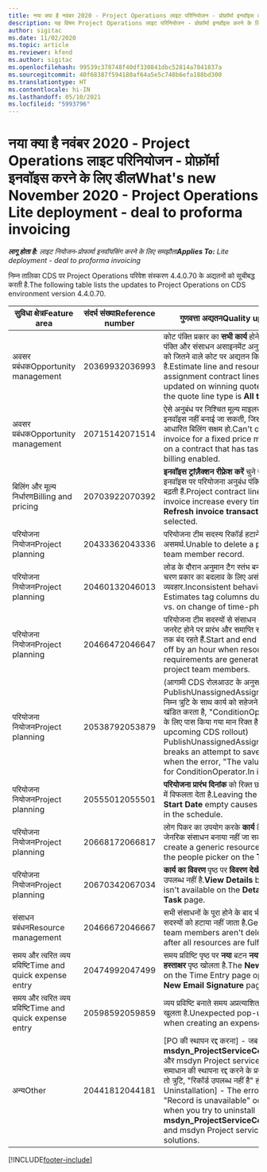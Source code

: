```yaml
---
title: नया क्या है नवंबर 2020 - Project Operations लाइट परिनियोजन - प्रोफ़ॉर्मा इनवॉइस करने के लिए डील
description: यह विषय Project Operations लाइट परिनियोजन - प्रोफ़ॉर्मा इनवॉइस करने के लिए डील के नवंबर 2020 में उपलब्ध गुणवत्ता अद्यतनों के बारे में जानकारी प्रदान करता है.
author: sigitac
ms.date: 11/02/2020
ms.topic: article
ms.reviewer: kfend
ms.author: sigitac
ms.openlocfilehash: 99539c378748f40df330841dbc52814a7841837a
ms.sourcegitcommit: 40f68387f594180af64a5e5c748b6efa188bd300
ms.translationtype: HT
ms.contentlocale: hi-IN
ms.lasthandoff: 05/10/2021
ms.locfileid: "5993796"
---
```

# <a name="whats-new-november-2020---project-operations-lite-deployment---deal-to-proforma-invoicing"></a><span data-ttu-id="43061-103">नया क्या है नवंबर 2020 - Project Operations लाइट परिनियोजन - प्रोफ़ॉर्मा इनवॉइस करने के लिए डील</span><span class="sxs-lookup"><span data-stu-id="43061-103">What's new November 2020 - Project Operations Lite deployment - deal to proforma invoicing</span></span>

<span data-ttu-id="43061-104">_**लागू होता है:** लाइट नियोजन-प्रोफार्मा इनवॉयसिंग करने के लिए समझौता_</span><span class="sxs-lookup"><span data-stu-id="43061-104">_**Applies To:** Lite deployment - deal to proforma invoicing_</span></span>

<span data-ttu-id="43061-105">निम्न तालिका CDS पर Project Operations परिवेश संस्करण 4.4.0.70 के अद्यतनों को सूचीबद्ध करती है.</span><span class="sxs-lookup"><span data-stu-id="43061-105">The following table lists the updates to Project Operations on CDS environment version 4.4.0.70.</span></span>

| <span data-ttu-id="43061-106">सुविधा क्षेत्र</span><span class="sxs-lookup"><span data-stu-id="43061-106">Feature area</span></span>                 | <span data-ttu-id="43061-107">संदर्भ संख्या</span><span class="sxs-lookup"><span data-stu-id="43061-107">Reference number</span></span> | <span data-ttu-id="43061-108">गुणवत्ता अद्यतन</span><span class="sxs-lookup"><span data-stu-id="43061-108">Quality update</span></span>                                                                                                                                                                    |
|------------------------------|------------------|-----------------------------------------------------------------------------------------------------------------------------------------------------------------------------------|
| <span data-ttu-id="43061-109"> अवसर प्रबंधक</span><span class="sxs-lookup"><span data-stu-id="43061-109">Opportunity management</span></span>       | <span data-ttu-id="43061-110">2036993</span><span class="sxs-lookup"><span data-stu-id="43061-110">2036993</span></span>          | <span data-ttu-id="43061-111">कोट पंक्ति प्रकार का **सभी कार्य** होने पर अनुमान पंक्ति और संसाधन असाइनमेंट अनुबंध पंक्तियों को जितने वाले कोट पर अद्यतन किया गया है.</span><span class="sxs-lookup"><span data-stu-id="43061-111">Estimate line and resource   assignment contract lines are updated on winning quotes when the quote line   type is **All tasks**.</span></span>                                                 |
| <span data-ttu-id="43061-112"> अवसर प्रबंधक</span><span class="sxs-lookup"><span data-stu-id="43061-112">Opportunity management</span></span>       | <span data-ttu-id="43061-113">2071514</span><span class="sxs-lookup"><span data-stu-id="43061-113">2071514</span></span>          | <span data-ttu-id="43061-114">ऐसे अनुबंध पर निश्चित मूल्य माइलस्टोन के लिए इनवॉइस नहीं बनाई जा सकती, जिसमें कार्य-आधारित बिलिंग सक्षम हो.</span><span class="sxs-lookup"><span data-stu-id="43061-114">Can't create an invoice for a   fixed price milestone on a contract that has task-based billing enabled.</span></span>                                                                          |
| <span data-ttu-id="43061-115">बिलिंग और मूल्य निर्धारण</span><span class="sxs-lookup"><span data-stu-id="43061-115">Billing and pricing</span></span>          | <span data-ttu-id="43061-116">2070392</span><span class="sxs-lookup"><span data-stu-id="43061-116">2070392</span></span>          | <span data-ttu-id="43061-117">**इनवॉइस ट्रांज़ैक्शन रीफ़्रेश करें** चुने जाने पर, इनवॉइस पर परियोजना अनुबंध पंक्तियाँ हर बार बढ़ती हैं.</span><span class="sxs-lookup"><span data-stu-id="43061-117">Project contract lines on the   invoice increase every time **Refresh invoice transactions** is   selected.</span></span>                                                                       |
| <span data-ttu-id="43061-118">परियोजना नियोजन</span><span class="sxs-lookup"><span data-stu-id="43061-118">Project planning</span></span>             | <span data-ttu-id="43061-119">2043336</span><span class="sxs-lookup"><span data-stu-id="43061-119">2043336</span></span>          | <span data-ttu-id="43061-120">परियोजना टीम सदस्य रिकॉर्ड हटाने में असमर्थ.</span><span class="sxs-lookup"><span data-stu-id="43061-120">Unable to delete a project team member record.</span></span>                                                                                                                                    |
| <span data-ttu-id="43061-121">परियोजना नियोजन</span><span class="sxs-lookup"><span data-stu-id="43061-121">Project planning</span></span>             | <span data-ttu-id="43061-122">2046013</span><span class="sxs-lookup"><span data-stu-id="43061-122">2046013</span></span>          | <span data-ttu-id="43061-123">लोड के दौरान अनुमान टैग स्तंभ बनाम समय-चरण प्रकार का बदलाव के लिए असंगत व्यवहार.</span><span class="sxs-lookup"><span data-stu-id="43061-123">Inconsistent behavior for   Estimates tag columns during load vs. on change of time-phase type.</span></span>                                                                                   |
| <span data-ttu-id="43061-124">परियोजना नियोजन</span><span class="sxs-lookup"><span data-stu-id="43061-124">Project planning</span></span>             | <span data-ttu-id="43061-125">2046647</span><span class="sxs-lookup"><span data-stu-id="43061-125">2046647</span></span>          | <span data-ttu-id="43061-126">परियोजना टीम सदस्यों से संसाधन आवश्यकता जनरेट होने पर प्रारंभ और समाप्ति समय एक घंटे तक बंद रहते हैं.</span><span class="sxs-lookup"><span data-stu-id="43061-126">Start and end times are off by   an hour when resource requirements are generated from project team members.</span></span>                                                                      |
| <span data-ttu-id="43061-127">परियोजना नियोजन</span><span class="sxs-lookup"><span data-stu-id="43061-127">Project planning</span></span>             | <span data-ttu-id="43061-128">2053879</span><span class="sxs-lookup"><span data-stu-id="43061-128">2053879</span></span>          | <span data-ttu-id="43061-129">(आगामी CDS रोलआउट के अनुसार) PublishUnassignedAssignments निम्न त्रुटि के साथ कार्य को सहेजने का प्रयास खंडित करता है, "ConditionOperator.In के लिए पास किया गया मान रिक्त है".</span><span class="sxs-lookup"><span data-stu-id="43061-129">(Per the upcoming CDS   rollout)   PublishUnassignedAssignments   breaks an attempt to save a task when  the error, "The   value passed for ConditionOperator.In is   empty."</span></span> |
| <span data-ttu-id="43061-130">परियोजना नियोजन</span><span class="sxs-lookup"><span data-stu-id="43061-130">Project planning</span></span>             | <span data-ttu-id="43061-131">2055501</span><span class="sxs-lookup"><span data-stu-id="43061-131">2055501</span></span>          | <span data-ttu-id="43061-132">**परियोजना प्रारंभ दिनांक** को रिक्त छोड़ना शेड्यूल में विफलता देता है.</span><span class="sxs-lookup"><span data-stu-id="43061-132">Leaving the **Project Start   Date** empty causes a failure in the schedule.</span></span>                                                                                                      |
| <span data-ttu-id="43061-133">परियोजना नियोजन</span><span class="sxs-lookup"><span data-stu-id="43061-133">Project planning</span></span>             | <span data-ttu-id="43061-134">2066817</span><span class="sxs-lookup"><span data-stu-id="43061-134">2066817</span></span>          | <span data-ttu-id="43061-135">लोग पिकर का उपयोग करके **कार्य** टैब पर जेनरिक संसाधन बनाया नहीं जा सकता.</span><span class="sxs-lookup"><span data-stu-id="43061-135">Can't create a generic   resource   using the people picker on   the **Tasks** tab.</span></span>                                                                                               |
| <span data-ttu-id="43061-136">परियोजना नियोजन</span><span class="sxs-lookup"><span data-stu-id="43061-136">Project planning</span></span>             | <span data-ttu-id="43061-137">2067034</span><span class="sxs-lookup"><span data-stu-id="43061-137">2067034</span></span>          | <span data-ttu-id="43061-138">**कार्य का विवरण** पृष्ठ पर **विवरण देखें** बटन उपलब्ध नहीं है.</span><span class="sxs-lookup"><span data-stu-id="43061-138">**View Details** button isn't available on the **Details of Task** page.</span></span>                                                                                                         |
| <span data-ttu-id="43061-139">संसाधन प्रबंधन</span><span class="sxs-lookup"><span data-stu-id="43061-139">Resource management</span></span>          | <span data-ttu-id="43061-140">2046667</span><span class="sxs-lookup"><span data-stu-id="43061-140">2046667</span></span>          | <span data-ttu-id="43061-141">सभी संसाधनों के पूरा होने के बाद भी सामान्य टीम सदस्यों को हटाया नहीं जाता है.</span><span class="sxs-lookup"><span data-stu-id="43061-141">Generic team members aren't   deleted even after all resources are fulfilled.</span></span>                                                                                                     |
| <span data-ttu-id="43061-142">समय और त्वरित व्यय प्रविष्टि</span><span class="sxs-lookup"><span data-stu-id="43061-142">Time and quick expense entry</span></span> | <span data-ttu-id="43061-143">2047499</span><span class="sxs-lookup"><span data-stu-id="43061-143">2047499</span></span>          | <span data-ttu-id="43061-144">समय प्रविष्टि पृष्ठ पर **नया**  बटन **नया ईमेल हस्ताक्षर** पृष्ठ खोलता है.</span><span class="sxs-lookup"><span data-stu-id="43061-144">The **New** button on the Time   Entry page opens the **New Email Signature** page.</span></span>                                                                                               |
| <span data-ttu-id="43061-145">समय और त्वरित व्यय प्रविष्टि</span><span class="sxs-lookup"><span data-stu-id="43061-145">Time and quick expense entry</span></span> | <span data-ttu-id="43061-146">2059859</span><span class="sxs-lookup"><span data-stu-id="43061-146">2059859</span></span>          | <span data-ttu-id="43061-147">व्यय प्रविष्टि बनाते समय अप्रत्याशित पॉप-अप खुलता है.</span><span class="sxs-lookup"><span data-stu-id="43061-147">Unexpected   pop-up opens when creating an expense entry.</span></span>                                                                                                                         |
| <span data-ttu-id="43061-148">अन्य</span><span class="sxs-lookup"><span data-stu-id="43061-148">Other</span></span>                        | <span data-ttu-id="43061-149">2044181</span><span class="sxs-lookup"><span data-stu-id="43061-149">2044181</span></span>          | <span data-ttu-id="43061-150">[PO की स्थापन रद्द करना] - जब आप **msdyn_ProjectServiceCore_Patch** और msdyn Project service कोर समाधान की स्थापना रद्द करने के प्रयास करते हैं, तो त्रुटि, "रिकॉर्ड उपलब्ध नहीं है" होती है.</span><span class="sxs-lookup"><span data-stu-id="43061-150">[PO Uninstallation] - The error,   "Record is unavailable" occurs when you try to uninstall   **msdyn_ProjectServiceCore_Patch** and msdyn Project service core solutions.</span></span>        |


[!INCLUDE[footer-include](../../includes/footer-banner.md)]